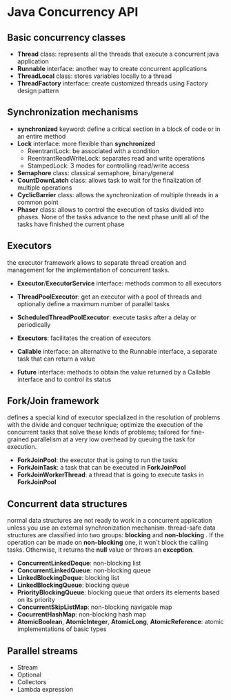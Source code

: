 # Java Concurrency API

## Basic concurrency classes

- **Thread** class: represents all the threads that execute a concurrent  java application
- **Runnable** interface: another way to create concurrent applications
- **ThreadLocal** class:  stores variables locally to a thread
- **ThreadFactory** interface: create customized threads using Factory design pattern

## Synchronization mechanisms

- **synchronized** keyword: define a critical section in a block of code or in an entire method
- **Lock** interface: more flexible than **synchronized**
  - ReentrantLock: be associated with a condition
  - ReentrantReadWriteLock: separates read and write operations
  - StampedLock: 3 modes for controlling read/write access
- **Semaphore** class: classical semaphore, binary/general
- **CountDownLatch** class: allows task to wait for the finalization of multiple operations
- **CyclicBarrier** class: allows the synchronization of multiple threads in a common point
- **Phaser** class: allows to control the execution of tasks divided into phases. None of the tasks advance to the next phase unitl all of the tasks have finished the current phase

## Executors

the executor framework allows to separate thread creation and management for the implementation of concurrent tasks.

- **Executor**/**ExecutorService** interface: methods common to all executors

- **ThreadPoolExecutor**:  get an executor with a pool of threads and optionally define a maximum number of parallel tasks

- **ScheduledThreadPoolExecutor**:  execute tasks after a delay or periodically

- **Executors**: facilitates the creation of executors

- **Callable** interface: an alternative to the Runnable interface, a separate task that can return a value

- **Future** interface: methods to obtain the value returned by a Callable interface and to control its status

  

## Fork/Join framework

  defines a special kind of executor specialized in the resolution of problems with the divide and conquer technique; optimize the execution of the concurrent tasks that solve these kinds of problems; tailored for fine-grained parallelism at a very low overhead by queuing the task for execution.

- **ForkJoinPool**:  the executor that is going to run the tasks
- **ForkJoinTask**: a task that can be executed in **ForkJoinPool**
- **ForkJoinWorkerThread**: a thread that is going to execute tasks in **ForkJoinPool**

## Concurrent data structures

normal data structures are not ready to work in a concurrent application unless you use an external synchronization mechanism. thread-safe data structures are classified into two groups: **blocking** and **non-blocking** . If the operation can be made on **non-blocking** one, it won't block the calling tasks. Otherwise, it returns the **null** value or throws an **exception**.

- **ConcurrentLinkedDeque**: non-blocking list
- **ConcurrentLinkedQueue**: non-blocking queue
- **LinkedBlockingDeque**: blocking list
- **LinkedBlockingQueue**: blocking queue
- **PriorityBlockingQueue**: blocking queue that orders its elements based on its priority
- **ConcurrentSkipListMap**: non-blocking navigable map
- **CocurrentHashMap**: non-blocking hash map
- **AtomicBoolean**, **AtomicInteger**, **AtomicLong**, **AtomicReference**: atomic implementations of basic types

## Parallel streams

* Stream
* Optional
* Collectors
* Lambda expression



  

   